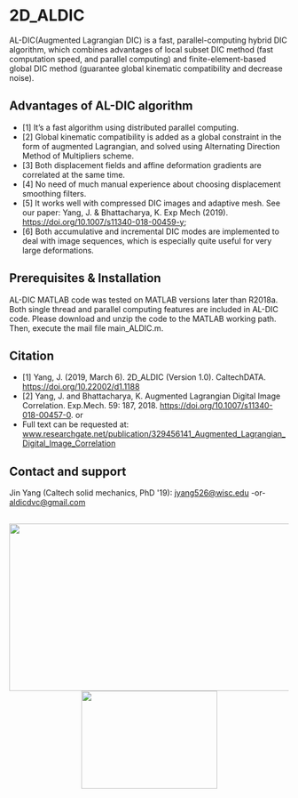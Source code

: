 # 2D_ALDIC 
AL-DIC(Augmented Lagrangian DIC) is a fast, parallel-computing hybrid DIC algorithm, which combines advantages of local subset DIC method (fast computation speed, and parallel computing) and finite-element-based global DIC method (guarantee global kinematic compatibility and decrease noise).  

## Advantages of AL-DIC algorithm
* [1] It’s a fast algorithm using distributed parallel computing.  
* [2]	Global kinematic compatibility is added as a global constraint in the form of augmented Lagrangian, and solved using Alternating Direction Method of Multipliers scheme.
* [3]	Both displacement fields and affine deformation gradients are correlated at the same time.
* [4]	No need of much manual experience about choosing displacement smoothing filters.
* [5]	It works well with compressed DIC images and adaptive mesh. See our paper: Yang, J. & Bhattacharya, K. Exp Mech (2019). https://doi.org/10.1007/s11340-018-00459-y;
* [6]	Both accumulative and incremental DIC modes are implemented to deal with image sequences, which is especially quite useful for very large deformations.

## Prerequisites & Installation
AL-DIC MATLAB code was tested on MATLAB versions later than R2018a. Both single thread and parallel computing features are included in AL-DIC code. Please download and unzip the code to the MATLAB working path. Then, execute the mail file main_ALDIC.m.

## Citation
* [1] Yang, J. (2019, March 6). 2D_ALDIC (Version 1.0). CaltechDATA. https://doi.org/10.22002/d1.1188
* [2] Yang, J. and Bhattacharya, K. Augmented Lagrangian Digital Image Correlation. Exp.Mech. 59: 187, 2018. https://doi.org/10.1007/s11340-018-00457-0.   or 
* Full text can be requested at: www.researchgate.net/publication/329456141_Augmented_Lagrangian_Digital_Image_Correlation  


## Contact and support
Jin Yang (Caltech solid mechanics, PhD '19): jyang526@wisc.edu  -or-  aldicdvc@gmail.com

##
 
<p align="center">
  <img width="538" height="301" src="https://github.com/jyang526843/2D_ALDIC_v3/blob/master/logo_aldic.png">
  <img width="245" height="176" src="https://github.com/jyang526843/2D_ALDIC_v3/blob/master/Example_aldic_foam_compression_strain_eyy.gif">
</p>


 

